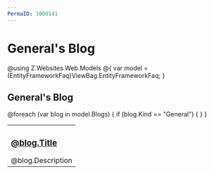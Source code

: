 ```yaml
---
PermaID: 1000141
---
```


# General's Blog

@using Z.Websites.Web.Models
@{
    var model = (EntityFrameworkFaq)ViewBag.EntityFrameworkFaq;
}

<h2>General's Blog</h2>

<table>
    <tbody>
        @foreach (var blog in model.Blogs)
        {
            if (blog.Kind == "General")
            {
                <tr>
                    <td>
                        <h3><a href="@blog.Url">@blog.Title</a></h3>
                        @blog.Description
                    </td>
                </tr>
            }
        }
    </tbody>
</table>

